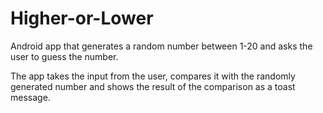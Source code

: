# Higher-or-Lower
Android app that generates a random number between 1-20 and asks the user to guess the number. 

The app takes the input from the user, compares it with the randomly generated number and shows the result of the comparison as a toast message.

